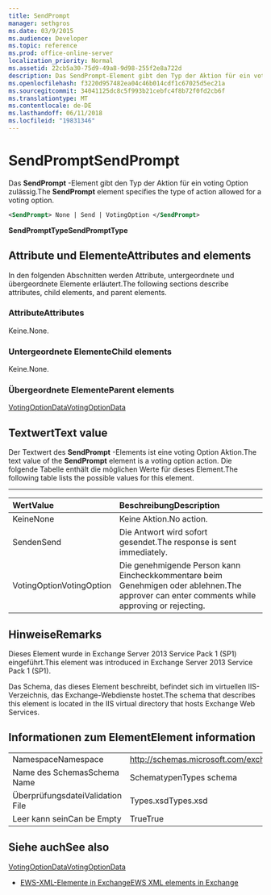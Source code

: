 ```yaml
---
title: SendPrompt
manager: sethgros
ms.date: 03/9/2015
ms.audience: Developer
ms.topic: reference
ms.prod: office-online-server
localization_priority: Normal
ms.assetid: 22cb5a30-75d9-49a8-9d98-255f2e8a722d
description: Das SendPrompt-Element gibt den Typ der Aktion für ein voting Option zulässig.
ms.openlocfilehash: f3220d957482ea04c46b014cdf1c67025d5ec21a
ms.sourcegitcommit: 34041125dc8c5f993b21cebfc4f8b72f0fd2cb6f
ms.translationtype: MT
ms.contentlocale: de-DE
ms.lasthandoff: 06/11/2018
ms.locfileid: "19831346"
---
```

# <a name="sendprompt"></a><span data-ttu-id="9e23b-103">SendPrompt</span><span class="sxs-lookup"><span data-stu-id="9e23b-103">SendPrompt</span></span>

<span data-ttu-id="9e23b-104">Das **SendPrompt** -Element gibt den Typ der Aktion für ein voting Option zulässig.</span><span class="sxs-lookup"><span data-stu-id="9e23b-104">The **SendPrompt** element specifies the type of action allowed for a voting option.</span></span> 
  
```XML
<SendPrompt> None | Send | VotingOption </SendPrompt>
```

 <span data-ttu-id="9e23b-105">**SendPromptType**</span><span class="sxs-lookup"><span data-stu-id="9e23b-105">**SendPromptType**</span></span>
## <a name="attributes-and-elements"></a><span data-ttu-id="9e23b-106">Attribute und Elemente</span><span class="sxs-lookup"><span data-stu-id="9e23b-106">Attributes and elements</span></span>

<span data-ttu-id="9e23b-107">In den folgenden Abschnitten werden Attribute, untergeordnete und übergeordnete Elemente erläutert.</span><span class="sxs-lookup"><span data-stu-id="9e23b-107">The following sections describe attributes, child elements, and parent elements.</span></span>
  
### <a name="attributes"></a><span data-ttu-id="9e23b-108">Attribute</span><span class="sxs-lookup"><span data-stu-id="9e23b-108">Attributes</span></span>

<span data-ttu-id="9e23b-109">Keine.</span><span class="sxs-lookup"><span data-stu-id="9e23b-109">None.</span></span>
  
### <a name="child-elements"></a><span data-ttu-id="9e23b-110">Untergeordnete Elemente</span><span class="sxs-lookup"><span data-stu-id="9e23b-110">Child elements</span></span>

<span data-ttu-id="9e23b-111">Keine.</span><span class="sxs-lookup"><span data-stu-id="9e23b-111">None.</span></span>
  
### <a name="parent-elements"></a><span data-ttu-id="9e23b-112">Übergeordnete Elemente</span><span class="sxs-lookup"><span data-stu-id="9e23b-112">Parent elements</span></span>

[<span data-ttu-id="9e23b-113">VotingOptionData</span><span class="sxs-lookup"><span data-stu-id="9e23b-113">VotingOptionData</span></span>](votingoptiondata.md)
  
## <a name="text-value"></a><span data-ttu-id="9e23b-114">Textwert</span><span class="sxs-lookup"><span data-stu-id="9e23b-114">Text value</span></span>

<span data-ttu-id="9e23b-115">Der Textwert des **SendPrompt** -Elements ist eine voting Option Aktion.</span><span class="sxs-lookup"><span data-stu-id="9e23b-115">The text value of the **SendPrompt** element is a voting option action.</span></span> <span data-ttu-id="9e23b-116">Die folgende Tabelle enthält die möglichen Werte für dieses Element.</span><span class="sxs-lookup"><span data-stu-id="9e23b-116">The following table lists the possible values for this element.</span></span> 
  
****

|<span data-ttu-id="9e23b-117">**Wert**</span><span class="sxs-lookup"><span data-stu-id="9e23b-117">**Value**</span></span>|<span data-ttu-id="9e23b-118">**Beschreibung**</span><span class="sxs-lookup"><span data-stu-id="9e23b-118">**Description**</span></span>|
|:-----|:-----|
|<span data-ttu-id="9e23b-119">Keine</span><span class="sxs-lookup"><span data-stu-id="9e23b-119">None</span></span>  <br/> |<span data-ttu-id="9e23b-120">Keine Aktion.</span><span class="sxs-lookup"><span data-stu-id="9e23b-120">No action.</span></span>  <br/> |
|<span data-ttu-id="9e23b-121">Senden</span><span class="sxs-lookup"><span data-stu-id="9e23b-121">Send</span></span>  <br/> |<span data-ttu-id="9e23b-122">Die Antwort wird sofort gesendet.</span><span class="sxs-lookup"><span data-stu-id="9e23b-122">The response is sent immediately.</span></span>  <br/> |
|<span data-ttu-id="9e23b-123">VotingOption</span><span class="sxs-lookup"><span data-stu-id="9e23b-123">VotingOption</span></span>  <br/> |<span data-ttu-id="9e23b-124">Die genehmigende Person kann Eincheckkommentare beim Genehmigen oder ablehnen.</span><span class="sxs-lookup"><span data-stu-id="9e23b-124">The approver can enter comments while approving or rejecting.</span></span>  <br/> |
   
## <a name="remarks"></a><span data-ttu-id="9e23b-125">Hinweise</span><span class="sxs-lookup"><span data-stu-id="9e23b-125">Remarks</span></span>

<span data-ttu-id="9e23b-126">Dieses Element wurde in Exchange Server 2013 Service Pack 1 (SP1) eingeführt.</span><span class="sxs-lookup"><span data-stu-id="9e23b-126">This element was introduced in Exchange Server 2013 Service Pack 1 (SP1).</span></span>
  
<span data-ttu-id="9e23b-127">Das Schema, das dieses Element beschreibt, befindet sich im virtuellen IIS-Verzeichnis, das Exchange-Webdienste hostet.</span><span class="sxs-lookup"><span data-stu-id="9e23b-127">The schema that describes this element is located in the IIS virtual directory that hosts Exchange Web Services.</span></span>
  
## <a name="element-information"></a><span data-ttu-id="9e23b-128">Informationen zum Element</span><span class="sxs-lookup"><span data-stu-id="9e23b-128">Element information</span></span>

|||
|:-----|:-----|
|<span data-ttu-id="9e23b-129">Namespace</span><span class="sxs-lookup"><span data-stu-id="9e23b-129">Namespace</span></span>  <br/> |http://schemas.microsoft.com/exchange/services/2006/types  <br/> |
|<span data-ttu-id="9e23b-130">Name des Schemas</span><span class="sxs-lookup"><span data-stu-id="9e23b-130">Schema Name</span></span>  <br/> |<span data-ttu-id="9e23b-131">Schematypen</span><span class="sxs-lookup"><span data-stu-id="9e23b-131">Types schema</span></span>  <br/> |
|<span data-ttu-id="9e23b-132">Überprüfungsdatei</span><span class="sxs-lookup"><span data-stu-id="9e23b-132">Validation File</span></span>  <br/> |<span data-ttu-id="9e23b-133">Types.xsd</span><span class="sxs-lookup"><span data-stu-id="9e23b-133">Types.xsd</span></span>  <br/> |
|<span data-ttu-id="9e23b-134">Leer kann sein</span><span class="sxs-lookup"><span data-stu-id="9e23b-134">Can be Empty</span></span>  <br/> |<span data-ttu-id="9e23b-135">True</span><span class="sxs-lookup"><span data-stu-id="9e23b-135">True</span></span>  <br/> |
   
## <a name="see-also"></a><span data-ttu-id="9e23b-136">Siehe auch</span><span class="sxs-lookup"><span data-stu-id="9e23b-136">See also</span></span>



[<span data-ttu-id="9e23b-137">VotingOptionData</span><span class="sxs-lookup"><span data-stu-id="9e23b-137">VotingOptionData</span></span>](votingoptiondata.md)


- [<span data-ttu-id="9e23b-138">EWS-XML-Elemente in Exchange</span><span class="sxs-lookup"><span data-stu-id="9e23b-138">EWS XML elements in Exchange</span></span>](ews-xml-elements-in-exchange.md)

